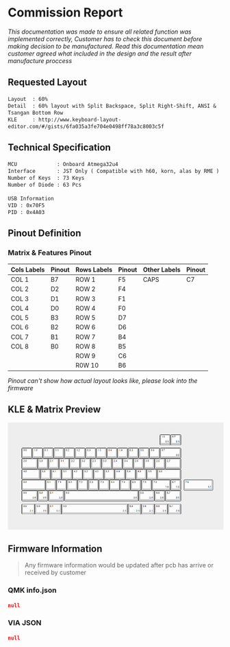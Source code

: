 # Commission Report

*This documentation was made to ensure all related function was implemented correctly, Customer has to check this document before making decision to be manufactured. Read this documentation mean customer agreed what included in the design and the result after manufacture proccess*

## Requested Layout
```
Layout  : 60%
Detail  : 60% layout with Split Backspace, Split Right-Shift, ANSI & Tsangan Bottom Row 
KLE     : http://www.keyboard-layout-editor.com/#/gists/6fa035a3fe704e0498ff78a3c8003c5f
```

## Technical Specification
```
MCU             : Onboard Atmega32u4
Interface       : JST Only ( Compatible with h60, korn, alas by RME )
Number of Keys  : 73 Keys 
Number of Diode : 63 Pcs

USB Information
VID : 0x70F5
PID : 0x4A03
```

## Pinout Definition
### Matrix & Features Pinout
| Cols Labels | Pinout      | Rows Labels | Pinout      | Other Labels | Pinout      |
|-------------|-------------|-------------|-------------|--------------|-------------|
| COL 1       | B7          | ROW 1       | F5          | CAPS         | C7          |
| COL 2       | D2          | ROW 2       | F4          |              |             |
| COL 3       | D1          | ROW 3       | F1          |              |             |
| COL 4       | D0          | ROW 4       | F0          |              |             |
| COL 5       | B3          | ROW 5       | D7          |              |             |
| COL 6       | B2          | ROW 6       | D6          |              |             |
| COL 7       | B1          | ROW 7       | B4          |              |             |
| COL 8       | B0          | ROW 8       | B5          |              |             |
|             |             | ROW 9       | C6          |              |             |
|             |             | R0W 10      | B6          |              |             |

*Pinout can't show how actual layout looks like, please look into the firmware*

## KLE & Matrix Preview

![KLE_Preview](./images/kle.png)

## Firmware Information

 >Any firmware information would be updated after pcb has arrive or received by customer

### QMK info.json
```json
null
```

### VIA JSON
```json
null
```
